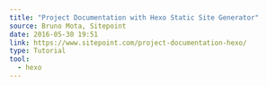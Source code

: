 ```yaml
---
title: "Project Documentation with Hexo Static Site Generator"
source: Bruno Mota, Sitepoint
date: 2016-05-30 19:51
link: https://www.sitepoint.com/project-documentation-hexo/
type: Tutorial
tool:
  - hexo
---
```

